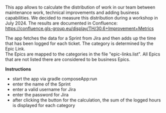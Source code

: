 This app allows to calculate the distribution of work in our team between maintenance work, technical improvements and 
adding business capabilities. We decided to measure this distribution during a workshop in July 2024. The results are 
documented in Confluence: https://confluence.gls-group.eu/display/TH/30.6+Improvement+Metrics

The app fetches the data for a Sprint from Jira and then adds up the time that has been logged for each ticket. The 
category is determined by the Epic Link.  
The Epics are mapped to the categories in the file "epic-links.list". All Epics that are not listed there are 
considered to be business Epics. 

**Instructions**
* start the app via gradle composeApp:run
* enter the name of the Sprint
* enter a valid username for Jira
* enter the password for Jira
* after clicking the button for the calculation, the sum of the logged hours is displayed for each category